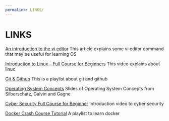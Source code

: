 ```yaml
---
permalink: LINKS/
---
```

# LINKS

[An introduction to the vi editor](https://www.redhat.com/sysadmin/introduction-vi-editor)
This article explains some vi editor command that may be useful for learning OS

[Introduction to Linux – Full Course for Beginners](https://youtu.be/sWbUDq4S6Y8?feature=shared)
This video explains about linux

[Git & Github](https://youtube.com/playlist?list=PLFIM0718LjIVknj6sgsSceMqlq242-jNf&feature=shared)
This is a playlist about git and github

[Operating System Concepts](https://www.os-book.com/OS10/slide-dir/) Slides of Operating System Concepts from Silberschatz, Galvin and Gagne

[Cyber Security Full Course for Beginner](https://www.youtube.com/watch?v=U_P23SqJaDc) Introduction video to cyber security

[Docker Crash Course Tutorial](https://youtube.com/playlist?list=PL4cUxeGkcC9hxjeEtdHFNYMtCpjNBm3h7&feature=shared) A playlist to learn docker
